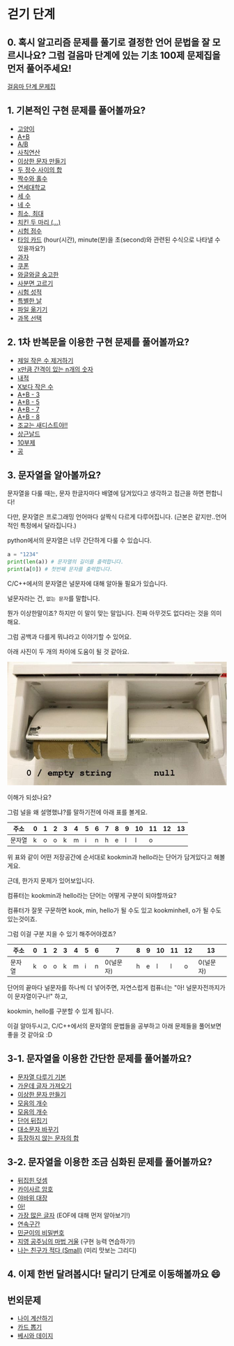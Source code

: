 # 걷기 단계

## 0. 혹시 알고리즘 문제를 풀기로 결정한 언어 문법을 잘 모르시나요? 그럼 걸음마 단계에 있는 기초 100제 문제집을 먼저 풀어주세요!
[걸음마 단계 문제집](https://github.com/likelion-kookmin/2021-algorithm-study/tree/main/0.%20%EA%B1%B8%EC%9D%8C%EB%A7%88#2-%EC%A0%95%ED%95%9C-%EC%96%B8%EC%96%B4%EC%97%90-%EB%94%B0%EB%9D%BC-%EC%95%84%EB%9E%98-%EB%AC%B8%EC%A0%9C%EC%A7%91%EC%9D%84-%ED%92%80%EC%96%B4%EB%B4%85%EC%8B%9C%EB%8B%A4)

## 1. 기본적인 구현 문제를 풀어볼까요?
- [고양이](https://www.acmicpc.net/problem/10171)
- [A+B](https://www.acmicpc.net/problem/1000)
- [A/B](https://www.acmicpc.net/problem/1008)
- [사칙연산](https://www.acmicpc.net/problem/10869)
- [이상한 문자 만들기](https://programmers.co.kr/learn/courses/30/lessons/12930)
- [두 정수 사이의 합](https://programmers.co.kr/learn/courses/30/lessons/12912)
- [짝수와 홀수](https://programmers.co.kr/learn/courses/30/lessons/12937)
- [연세대학교](https://www.acmicpc.net/problem/15680)
- [세 수](https://www.acmicpc.net/problem/10817)
- [네 수](https://www.acmicpc.net/problem/10824)
- [최소, 최대](https://www.acmicpc.net/problem/10818)
- [치킨 두 마리 (...)](https://www.acmicpc.net/problem/14489)
- [시험 점수](https://www.acmicpc.net/problem/5596)
- [타임 카드](https://www.acmicpc.net/problem/5575) (hour(시간), minute(분)을 초(second)와 관련된 수식으로 나타낼 수 있을까요?)
- [과자](https://www.acmicpc.net/problem/10156)
- [쿠폰](https://www.acmicpc.net/problem/10179)
- [와글와글 숭고한](https://www.acmicpc.net/problem/17388)
- [사분면 고르기](https://www.acmicpc.net/problem/14681)
- [시험 성적](https://www.acmicpc.net/problem/9498)
- [특별한 날](https://www.acmicpc.net/problem/10768)
- [파일 옮기기](https://www.acmicpc.net/problem/11943)
- [과목 선택](https://www.acmicpc.net/problem/11948)


## 2. 1차 반복문을 이용한 구현 문제를 풀어볼까요?
- [제일 작은 수 제거하기](https://programmers.co.kr/learn/courses/30/lessons/12935)
- [x만큼 간격이 있는 n개의 숫자](https://programmers.co.kr/learn/courses/30/lessons/12954)
- [내적](https://programmers.co.kr/learn/courses/30/lessons/70128)
- [X보다 작은 수](https://www.acmicpc.net/problem/10871)
- [A+B - 3](https://www.acmicpc.net/problem/10950)
- [A+B - 5](https://www.acmicpc.net/problem/10952)
- [A+B - 7](https://www.acmicpc.net/problem/11021)
- [A+B - 8](https://www.acmicpc.net/problem/11022)
- [조교는 새디스트야!!](https://www.acmicpc.net/problem/14656)
- [상근날드](https://www.acmicpc.net/problem/5543)
- [10부제](https://www.acmicpc.net/problem/10797)
- [공](https://www.acmicpc.net/problem/1547)

## 3. 문자열을 알아볼까요?

문자열을 다룰 때는, 문자 한글자마다 배열에 담겨있다고 생각하고 접근을 하면 편합니다!

다만, 문자열은 프로그래밍 언어마다 살짝식 다르게 다루어집니다. (근본은 같지만..언어적인 특정에서 달라집니다.)

python에서의 문자열은 너무 간단하게 다룰 수 있습니다.

```python
a = "1234"
print(len(a)) # 문자열의 길이를 출력합니다.
print(a[0]) # 첫번째 문자를 출력합니다. 
```

C/C++에서의 문자열은 널문자에 대해 알아둘 필요가 있습니다.

널문자라는 건, `없는 문자`를 말합니다.

뭔가 이상한말이죠? 하지만 이 말이 맞는 말입니다. 진짜 아무것도 없다라는 것을 의미해요.

그럼 공백과 다를게 뭐냐라고 이야기할 수 있어요.

아래 사진이 두 개의 차이에 도움이 될 것 같아요.

![널과 공백](./img/empty_string_and_null.jpeg)

이해가 되셨나요?

그럼 널을 왜 설명했냐?를 말하기전에 아래 표를 볼게요.

| 주소 |0|1|2|3|4|5|6|7|8|9|10|11|12|13|
|-|-|-|-|-|-|-|-|-|-|-|-|-|-|-|
| 문자열 | k| o | o | k | m | i | n | h|e|l|l|o|||

위 표와 같이 어떤 저장공간에 순서대로 kookmin과 hello라는 단어가 담겨있다고 해볼게요.

근데, 한가지 문제가 있어보입니다.

컴퓨터는 kookmin과 hello라는 단어는 어떻게 구분이 되야할까요?

컴퓨터가 잘못 구문하면 kook, min, hello가 될 수도 있고 kookminhell, o가 될 수도 있는것이죠.

그럼 이걸 구분 지을 수 있기 해주어야겠죠?

| 주소 |0|1|2|3|4|5|6|7|8|9|10|11|12|13|
|-|-|-|-|-|-|-|-|-|-|-|-|-|-|-|
| 문자열 | k| o | o | k | m | i | n | 0(널문자) |h|e|l|l|o| 0(널문자)|

단어의 끝마다 널문자를 하나씩 더 넣어주면, 자연스럽게 컴퓨너는 "아! 널문자전까지가 이 문자열이구나!" 하고,

kookmin, hello를 구분할 수 있게 됩니다.

이걸 알아두시고, C/C++에서의 문자열의 문법들을 공부하고 아래 문제들을 풀어보면 좋을 것 같아요 :D

## 3-1. 문자열을 이용한 간단한 문제를 풀어볼까요?
- [문자열 다루기 기본](https://programmers.co.kr/learn/courses/30/lessons/12918)
- [가운데 글자 가져오기](https://programmers.co.kr/learn/courses/30/lessons/12903)
- [이상한 문자 만들기](https://programmers.co.kr/learn/courses/30/lessons/12930)
- [모음의 개수](https://www.acmicpc.net/problem/10987)
- [모음의 개수](https://www.acmicpc.net/problem/1264)
- [단어 뒤집기](https://www.acmicpc.net/problem/9093)
- [대소문자 바꾸기](https://www.acmicpc.net/problem/2744)
- [등장하지 않는 문자의 합](https://www.acmicpc.net/problem/3059)

## 3-2. 문자열을 이용한 조금 심화된 문제를 풀어볼까요?
- [뒤집힌 덧셈](https://www.acmicpc.net/problem/1357)
- [카이사르 암호](https://www.acmicpc.net/problem/5598)
- [야바위 대장](https://www.acmicpc.net/problem/15814)
- [아!](https://www.acmicpc.net/problem/4999)
- [가장 많은 글자](https://www.acmicpc.net/problem/1371) (EOF에 대해 먼저 알아보기!)
- [연속구간](https://www.acmicpc.net/problem/2495)
- [민균이의 비밀번호](https://www.acmicpc.net/problem/9933)
- [지영 공주님의 마법 거울](https://www.acmicpc.net/problem/11586) (구현 능력 연습하기!)
- [나는 친구가 적다 (Small)](https://www.acmicpc.net/problem/16171) (미리 맛보는 그리디)

## 4. 이제 한번 달려봅시다! 달리기 단계로 이동해볼까요 😄

## 번외문제
- [나이 계산하기](https://www.acmicpc.net/problem/16199)
- [카드 뽑기](https://www.acmicpc.net/problem/16204)
- [베시와 데이지](https://www.acmicpc.net/problem/16431)
